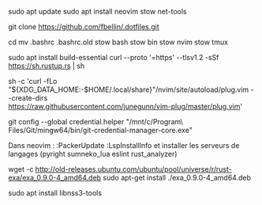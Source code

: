 sudo apt update
sudo apt install neovim stow net-tools

git clone https://github.com/fbellin/.dotfiles.git

cd
mv .bashrc .bashrc.old
stow bash
stow bin
stow nvim
stow tmux

sudo apt install build-essential
curl --proto '=https' --tlsv1.2 -sSf https://sh.rustup.rs | sh

sh -c 'curl -fLo "${XDG_DATA_HOME:-$HOME/.local/share}"/nvim/site/autoload/plug.vim --create-dirs \
       https://raw.githubusercontent.com/junegunn/vim-plug/master/plug.vim'

git config --global credential.helper "/mnt/c/Program\ Files/Git/mingw64/bin/git-credential-manager-core.exe"

Dans neovim :
:PackerUpdate
:LspInstallInfo
et installer les serveurs de langages (pyright sumneko_lua eslint rust_analyzer)

wget -c http://old-releases.ubuntu.com/ubuntu/pool/universe/r/rust-exa/exa_0.9.0-4_amd64.deb
sudo apt-get install ./exa_0.9.0-4_amd64.deb

sudo apt install libnss3-tools
